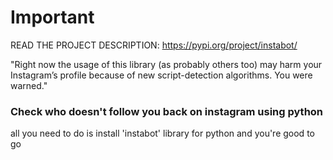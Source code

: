 # Important
READ THE PROJECT DESCRIPTION:
https://pypi.org/project/instabot/

"Right now the usage of this library (as probably others too) may harm your Instagram’s profile because of new script-detection algorithms. You were warned."

### Check who doesn't follow you back on instagram using python

all you need to do is install 'instabot' library for python and you're good to go
